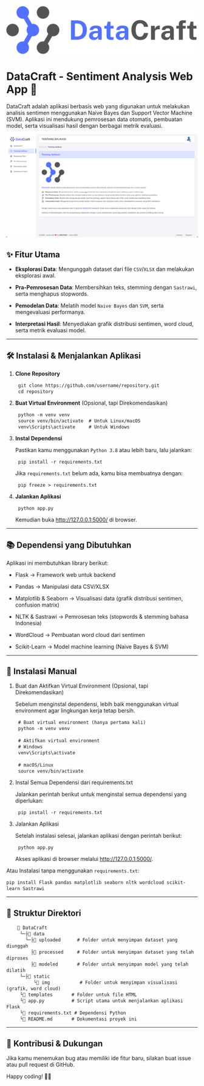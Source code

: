 
![Logo DataCraft](https://github.com/ahmadngiliyun00/datacraft/blob/main/static/img/Logo-DataCraft-Horizontal.png?raw=true)

# DataCraft - Sentiment Analysis Web App 🚀

DataCraft adalah aplikasi berbasis web yang digunakan untuk melakukan analisis sentimen menggunakan Naive Bayes dan Support Vector Machine (SVM). Aplikasi ini mendukung pemrosesan data otomatis, pembuatan model, serta visualisasi hasil dengan berbagai metrik evaluasi.

![Tentang DataCraft](https://github.com/ahmadngiliyun00/datacraft/blob/main/static/img/Tentang-Aplikasi.png?raw=true)

## ✨ Fitur Utama

 - **Eksplorasi Data**: Mengunggah dataset dari file `CSV`/`XLSX` dan
   melakukan eksplorasi awal.
   
-  **Pra-Pemrosesan Data**: Membersihkan teks, stemming dengan `Sastrawi`,
   serta menghapus stopwords.
   
-  **Pemodelan Data**: Melatih model `Naive Bayes` dan `SVM`, serta
   mengevaluasi performanya.
   
-  **Interpretasi Hasil**: Menyediakan grafik distribusi sentimen, word
   cloud, serta metrik evaluasi model.
---
## 🛠 Instalasi & Menjalankan Aplikasi

1. **Clone Repository**

		git clone https://github.com/username/repository.git
		cd repository

2. **Buat Virtual Environment** (Opsional, tapi Direkomendasikan)

		python -m venv venv
		source venv/bin/activate  # Untuk Linux/macOS
		venv\Scripts\activate     # Untuk Windows

3. **Instal Dependensi**

	Pastikan kamu menggunakan `Python 3.8` atau lebih baru, lalu jalankan:

		pip install -r requirements.txt

	Jika `requirements.txt` belum ada, kamu bisa membuatnya dengan:

		pip freeze > requirements.txt

4. **Jalankan Aplikasi**

		python app.py

	Kemudian buka http://127.0.0.1:5000/ di browser.

---
## 📚 Dependensi yang Dibutuhkan

Aplikasi ini membutuhkan library berikut:

- Flask → Framework web untuk backend

- Pandas → Manipulasi data CSV/XLSX

- Matplotlib & Seaborn → Visualisasi data (grafik distribusi sentimen, confusion matrix)

- NLTK & Sastrawi → Pemrosesan teks (stopwords & stemming bahasa Indonesia)

- WordCloud → Pembuatan word cloud dari sentimen

- Scikit-Learn → Model machine learning (Naive Bayes & SVM)

---
## 📌 Instalasi Manual

1. Buat dan Aktifkan Virtual Environment (Opsional, tapi Direkomendasikan)

	Sebelum menginstal dependensi, lebih baik menggunakan virtual environment agar lingkungan kerja tetap bersih.

		# Buat virtual environment (hanya pertama kali)
		python -m venv venv

		# Aktifkan virtual environment
		# Windows
		venv\Scripts\activate

		# macOS/Linux
		source venv/bin/activate

2. Instal Semua Dependensi dari requirements.txt

	Jalankan perintah berikut untuk menginstal semua dependensi yang diperlukan:

		pip install -r requirements.txt

3. Jalankan Aplikasi

	Setelah instalasi selesai, jalankan aplikasi dengan perintah berikut:

		python app.py

	Akses aplikasi di browser melalui http://127.0.0.1:5000/.


Atau Instalasi tanpa menggunakan `requirements.txt`:

	pip install Flask pandas matplotlib seaborn nltk wordcloud scikit-learn Sastrawi

---
## 📂 Struktur Direktori

		📆 DataCraft
		 └─├📂 data
		   └─├📂 uploaded      # Folder untuk menyimpan dataset yang diunggah
		     ├📂 processed     # Folder untuk menyimpan dataset yang telah diproses
		     ├📂 modeled       # Folder untuk menyimpan model yang telah dilatih
		 └─├📂 static
		      └📂 img           # Folder untuk menyimpan visualisasi (grafik, word cloud)
		 └📂 templates       # Folder untuk file HTML
		 └📄 app.py          # Script utama untuk menjalankan aplikasi Flask
		 └📄 requirements.txt # Dependensi Python
		 └📄 README.md       # Dokumentasi proyek ini

---
## 📧 Kontribusi & Dukungan

Jika kamu menemukan bug atau memiliki ide fitur baru, silakan buat issue atau pull request di GitHub.

Happy coding! 🚀🔥